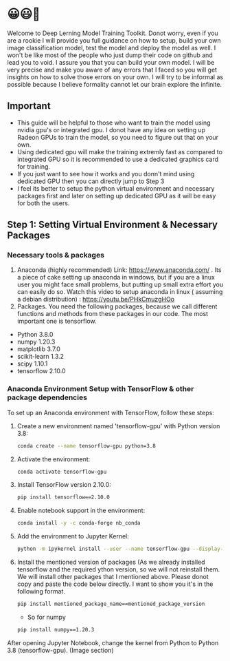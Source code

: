 # 😀😃🥰
Welcome to Deep Lerning Model Training Toolkit. Donot worry, even if you are a rookie I will provide you full guidance on how to setup, build your own image classification model, test the model and deploy the model as well. I won't be like most of the people who just dump their code on github and lead you to void. I assure you that you can build your own model. I will be very precise and make you aware of any errors that I faced so you will get insights on how to solve those errors on your own. I will try to be informal as possible because I believe formality cannot let our brain explore the infinite. 

## Important
- This guide will be helpful to those who want to train the model using nvidia gpu's or integrated gpu. I donot have any idea on setting up Radeon GPUs to train the model, so you need to figure out that on your own.
- Using dedicated gpu will make the training extremly fast as compared to integrated GPU so it is recommended to use a dedicated graphics card for training.
- If you just want to see how it works and you donn't mind using dedicated GPU then you can directly jump to Step 3
- I feel its better to setup the python virtual environment and necessary packages first and later on setting up dedicated GPU as it will be easy for both the users.
## Step 1: Setting Virtual Environment & Necessary Packages
### Necessary tools & packages
1. Anaconda (highly recommended) Link: https://www.anaconda.com/ . Its a piece of cake setting up anaconda in windows, but if you are a linux user you might face small problems, but putting up small extra effort you can easily do so. 
   Watch this video to setup anaconda in linux ( assuming a debian distribution) : https://youtu.be/PHkCmuzgHOo
2. Packages. You need the following packages, because we call different functions and methods from these packages in our code. The most important one is tensorflow.
- Python 3.8.0
- numpy  1.20.3
- matplotlib 3.7.0
- scikit-learn 1.3.2
- scipy 1.10.1
- tensorflow 2.10.0
### Anaconda Environment Setup with TensorFlow & other package dependencies

To set up an Anaconda environment with TensorFlow, follow these steps:

1. Create a new environment named 'tensorflow-gpu' with Python version 3.8:

    ```bash
    conda create --name tensorflow-gpu python=3.8
    ```

2. Activate the environment:

    ```bash
    conda activate tensorflow-gpu
    ```

3. Install TensorFlow version 2.10.0:

    ```bash
    pip install tensorflow==2.10.0
    ```

4. Enable notebook support in the environment:

    ```bash
    conda install -y -c conda-forge nb_conda
    ```

5. Add the environment to Jupyter Kernel:

    ```bash
    python -m ipykernel install --user --name tensorflow-gpu --display-name "Python 3.8 (tensorflow-gpu)"
    ```
6. Install the mentioned version of packages (As we already installed tensorflow and the required ython version, so we will not reinstall them. We will install other packages that I mentioned above. Please
   donot copy and paste the code below directly. I want to show you it's in the following format. 
   ```bash
   pip install mentioned_package_name==mentioned_package_version
   ```
   - So for numpy
   ```bash
   pip install numpy==1.20.3
   ```
After opening Jupyter Notebook, change the kernel from Python to Python 3.8 (tensorflow-gpu).
(Image section) 

